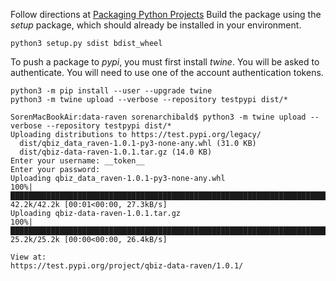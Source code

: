 Follow directions at [Packaging Python Projects](https://packaging.python.org/tutorials/packaging-projects/)
Build the package using the _setup_ package, which should already be installed in your environment.
```
python3 setup.py sdist bdist_wheel
```
To push a package to _pypi_, you must first install _twine_.  You will be asked to authenticate.  You will need to use one of the account authentication tokens.
```
python3 -m pip install --user --upgrade twine
python3 -m twine upload --verbose --repository testpypi dist/*

SorenMacBookAir:data-raven sorenarchibald$ python3 -m twine upload --verbose --repository testpypi dist/*
Uploading distributions to https://test.pypi.org/legacy/
  dist/qbiz_data_raven-1.0.1-py3-none-any.whl (31.0 KB)
  dist/qbiz-data-raven-1.0.1.tar.gz (14.0 KB)
Enter your username: __token__
Enter your password:
Uploading qbiz_data_raven-1.0.1-py3-none-any.whl
100%|███████████████████████████████████████████████████████████████████████████████████████████████████████████████████████████████████████████████████████████████████████████████| 42.2k/42.2k [00:01<00:00, 27.3kB/s]
Uploading qbiz-data-raven-1.0.1.tar.gz
100%|███████████████████████████████████████████████████████████████████████████████████████████████████████████████████████████████████████████████████████████████████████████████| 25.2k/25.2k [00:00<00:00, 26.4kB/s]

View at:
https://test.pypi.org/project/qbiz-data-raven/1.0.1/
```
